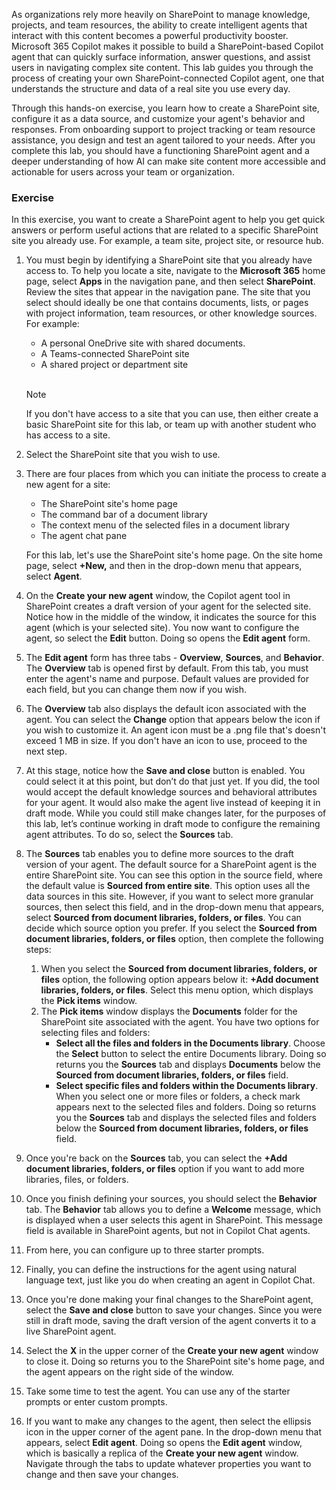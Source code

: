As organizations rely more heavily on SharePoint to manage knowledge, projects, and team resources, the ability to create intelligent agents that interact with this content becomes a powerful productivity booster. Microsoft 365 Copilot makes it possible to build a SharePoint-based Copilot agent that can quickly surface information, answer questions, and assist users in navigating complex site content. This lab guides you through the process of creating your own SharePoint-connected Copilot agent, one that understands the structure and data of a real site you use every day.

Through this hands-on exercise, you learn how to create a SharePoint site, configure it as a data source, and customize your agent's behavior and responses. From onboarding support to project tracking or team resource assistance, you design and test an agent tailored to your needs. After you complete this lab, you should have a functioning SharePoint agent and a deeper understanding of how AI can make site content more accessible and actionable for users across your team or organization.

### Exercise

In this exercise, you want to create a SharePoint agent to help you get quick answers or perform useful actions that are related to a specific SharePoint site you already use. For example, a team site, project site, or resource hub.

1. You must begin by identifying a SharePoint site that you already have access to. To help you locate a site, navigate to the **Microsoft 365** home page, select **Apps** in the navigation pane, and then select **SharePoint**. Review the sites that appear in the navigation pane. The site that you select should ideally be one that contains documents, lists, or pages with project information, team resources, or other knowledge sources. For example:
   - A personal OneDrive site with shared documents.
   - A Teams-connected SharePoint site
   - A shared project or department site<br><br>

    > [!NOTE]
    > If you don't have access to a site that you can use, then either create a basic SharePoint site for this lab, or team up with another student who has access to a site.

1. Select the SharePoint site that you wish to use. 
1. There are four places from which you can initiate the process to create a new agent for a site:
     - The SharePoint site's home page
     - The command bar of a document library
     - The context menu of the selected files in a document library
     - The agent chat pane

    For this lab, let's use the SharePoint site's home page. On the site home page, select **+New,** and then in the drop-down menu that appears, select **Agent**.

1. On the **Create your new agent** window, the Copilot agent tool in SharePoint creates a draft version of your agent for the selected site. Notice how in the middle of the window, it indicates the source for this agent (which is your selected site). You now want to configure the agent, so select the **Edit** button. Doing so opens the **Edit agent** form. 
1. The **Edit agent** form has three tabs - **Overview**, **Sources**, and **Behavior**. The **Overview** tab is opened first by default. From this tab, you must enter the agent's name and purpose. Default values are provided for each field, but you can change them now if you wish. 
1. The **Overview** tab also displays the default icon associated with the agent. You can select the **Change** option that appears below the icon if you wish to customize it. An agent icon must be a .png file that's doesn't exceed 1 MB in size. If you don't have an icon to use, proceed to the next step.
1. At this stage, notice how the **Save and close** button is enabled. You could select it at this point, but don’t do that just yet. If you did, the tool would accept the default knowledge sources and behavioral attributes for your agent. It would also make the agent live instead of keeping it in draft mode. While you could still make changes later, for the purposes of this lab, let’s continue working in draft mode to configure the remaining agent attributes. To do so, select the **Sources** tab.
1. The **Sources** tab enables you to define more sources to the draft version of your agent. The default source for a SharePoint agent is the entire SharePoint site. You can see this option in the source field, where the default value is **Sourced from entire site**. This option uses all the data sources in this site. However, if you want to select more granular sources, then select this field, and in the drop-down menu that appears, select **Sourced from document libraries, folders, or files**. You can decide which source option you prefer. If you select the **Sourced from document libraries, folders, or files** option, then complete the following steps:
   1. When you select the **Sourced from document libraries, folders, or files** option, the following option appears below it: **+Add document libraries, folders, or files**. Select this menu option, which displays the **Pick items** window.
   1. The **Pick items** window displays the **Documents** folder for the SharePoint site associated with the agent. You have two options for selecting files and folders:
      - **Select all the files and folders in the Documents library**. Choose the **Select** button to select the entire Documents library. Doing so returns you the **Sources** tab and displays **Documents** below the **Sourced from document libraries, folders, or files** field.
      - **Select specific files and folders within the Documents library**. When you select one or more files or folders, a check mark appears next to the selected files and folders. Doing so returns you the **Sources** tab and displays the selected files and folders below the **Sourced from document libraries, folders, or files** field.
1. Once you're back on the **Sources** tab, you can select the **+Add document libraries, folders, or files** option if you want to add more libraries, files, or folders.
1. Once you finish defining your sources, you should select the **Behavior** tab. The **Behavior** tab allows you to define a **Welcome** message, which is displayed when a user selects this agent in SharePoint. This message field is available in SharePoint agents, but not in Copilot Chat agents. 
1. From here, you can configure up to three starter prompts.
1. Finally, you can define the instructions for the agent using natural language text, just like you do when creating an agent in Copilot Chat.
1. Once you're done making your final changes to the SharePoint agent, select the **Save and close** button to save your changes. Since you were still in draft mode, saving the draft version of the agent converts it to a live SharePoint agent.
1. Select the **X** in the upper corner of the **Create your new agent** window to close it. Doing so returns you to the SharePoint site's home page, and the agent appears on the right side of the window. 
1. Take some time to test the agent. You can use any of the starter prompts or enter custom prompts.
1. If you want to make any changes to the agent, then select the ellipsis icon in the upper corner of the agent pane. In the drop-down menu that appears, select **Edit agent**. Doing so opens the **Edit agent** window, which is basically a replica of the **Create your new agent** window. Navigate through the tabs to update whatever properties you want to change and then save your changes. 
